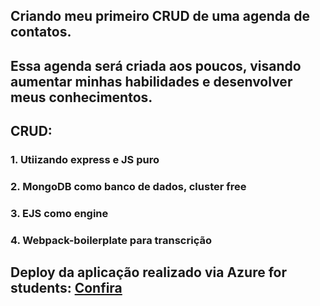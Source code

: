 ## Criando meu primeiro CRUD de uma agenda de contatos.
## Essa agenda será criada aos poucos, visando aumentar minhas habilidades e desenvolver meus conhecimentos.

## CRUD:
### 1. Utiizando express e JS puro
### 2. MongoDB como banco de dados, cluster free
### 3. EJS como engine
### 4. Webpack-boilerplate para transcrição

## Deploy da aplicação realizado via Azure for students: [Confira](https://mydiaryproject-fcdyhrb6c9gnera9.brazilsouth-01.azurewebsites.net/index)
